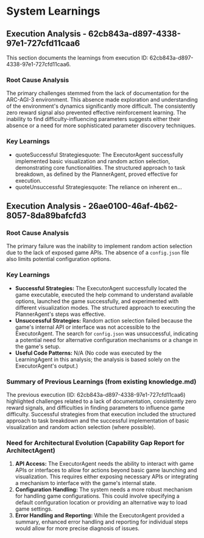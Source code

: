 # System Learnings

## Execution Analysis - 62cb843a-d897-4338-97e1-727cfd11caa6

This section documents the learnings from execution ID: 62cb843a-d897-4338-97e1-727cfd11caa6.

### Root Cause Analysis

The primary challenges stemmed from the lack of documentation for the ARC-AGI-3 environment. This absence made exploration and understanding of the environment's dynamics significantly more difficult.  The consistently zero reward signal also prevented effective reinforcement learning.  The inability to find difficulty-influencing parameters suggests either their absence or a need for more sophisticated parameter discovery techniques.

### Key Learnings

*   quoteSuccessful Strategiesquote: The ExecutorAgent successfully implemented basic visualization and random action selection, demonstrating core functionalities.  The structured approach to task breakdown, as defined by the PlannerAgent, proved effective for execution.
*   quoteUnsuccessful Strategiesquote: The reliance on inherent en...
## Execution Analysis - 26ae0100-46af-4b62-8057-8da89bafcfd3

### Root Cause Analysis

The primary failure was the inability to implement random action selection due to the lack of exposed game APIs.  The absence of a ``config.json`` file also limits potential configuration options.

### Key Learnings

* **Successful Strategies:** The ExecutorAgent successfully located the game executable, executed the help command to understand available options, launched the game successfully, and experimented with different visualization modes. The structured approach to executing the PlannerAgent's steps was effective.
* **Unsuccessful Strategies:** Random action selection failed because the game's internal API or interface was not accessible to the ExecutorAgent.  The search for ``config.json`` was unsuccessful, indicating a potential need for alternative configuration mechanisms or a change in the game's setup.
* **Useful Code Patterns:**  N/A (No code was executed by the LearningAgent in this analysis; the analysis is based solely on the ExecutorAgent's output.)

### Summary of Previous Learnings (from existing knowledge.md)

The previous execution (ID: 62cb843a-d897-4338-97e1-727cfd11caa6) highlighted challenges related to a lack of documentation, consistently zero reward signals, and difficulties in finding parameters to influence game difficulty.  Successful strategies from that execution included the structured approach to task breakdown and the successful implementation of basic visualization and random action selection (where possible).

### Need for Architectural Evolution (Capability Gap Report for ArchitectAgent)

1. **API Access:** The ExecutorAgent needs the ability to interact with game APIs or interfaces to allow for actions beyond basic game launching and visualization.  This requires either exposing necessary APIs or integrating a mechanism to interface with the game's internal state.
2. **Configuration Handling:** The system needs a more robust mechanism for handling game configurations.  This could involve specifying a default configuration location or providing an alternative way to load game settings.
3. **Error Handling and Reporting:** While the ExecutorAgent provided a summary, enhanced error handling and reporting for individual steps would allow for more precise diagnosis of issues.